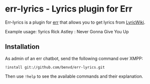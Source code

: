 # err-lyrics - Lyrics plugin for Err

Err-lyrics is a plugin for [err](https://github.com/gbin/err) that allows you to get lyrics from [LyricWiki](http://lyrics.wikia.com).

Example usage:
!lyrics Rick Astley : Never Gonna Give You Up

## Installation

As admin of an err chatbot, send the following command over XMPP:

    !install git://github.com/benvd/err-lyrics.git

Then use `!help` to see the available commands and their explanation.
